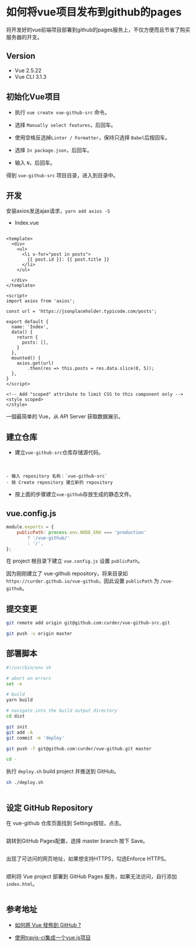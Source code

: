# 如何将vue项目发布到github的pages

将开发好的vue前端项目部署到github的pages服务上，不仅方便而且节省了购买服务器的开支。

## Version

- Vue 2.5.22
- Vue CLI 3.1.3

## 初始化Vue项目

* 执行 `vue create vue-github-src` 命令。

* 选择 `Manually select features`，后回车。

* 使用空格反选掉`Linter / Formatter`，保持只选择 `Babel`后按回车。

* 选择 `In package.json`，后回车。

* 输入 `N`，后回车。

得到 `vue-github-src` 项目目录，进入到目录中。

## 开发

安装axios发送ajax请求，`yarn add axios -S`

- Index.vue

```vue

<template>
  <div>
    <ul>
      <li v-for="post in posts">
        {{ post.id }}: {{ post.title }}
      </li>
    </ul>

  </div>
</template>

<script>
import axios from 'axios';

const url = 'https://jsonplaceholder.typicode.com/posts';

export default {
  name: 'Index',
  data() {
    return {
      posts: [],
    }
  },
  mounted() {
    axios.get(url)
        .then(res => this.posts = res.data.slice(0, 5));
  },
}
</script>

<!-- Add "scoped" attribute to limit CSS to this component only -->
<style scoped>
</style>
```

一個最简单的 Vue，从 API Server 获取数据展示。

## 建立仓库

* 建立`vue-github-src`仓库存储源代码。

<img :src="$withBase('/images/languages/vue/how-to-deployment-vue-project-to-github-pages/github-create-new-repository.png')" alt="">

<img :src="$withBase('/images/languages/vue/how-to-deployment-vue-project-to-github-pages/github-create-new-repository-write-info.png')" alt="">

    - 输入 repository 名称：`vue-github-src`
    - 按 Create repository 建立新的 repository

* 按上面的步骤建立`vue-github`存放生成的静态文件。

## vue.config.js

```javascript
module.exports = {
    publicPath: process.env.NODE_ENV === 'production'
        ? '/vue-github/'
        : '/',
};
```

在 project 根目录下建立 `vue.config.js` 设置 `publicPath`。

因为刚刚建立了 vue-github repository，将来目录如 `https://curder.github.io/vue-github`，因此设置 `publicPath` 为 `/vue-github`。

## 提交变更

```bash
git remote add origin git@github.com:curder/vue-github-src.git

git push -u origin master
```

## 部署脚本

```bash
#!/usr/bin/env sh

# abort on errors
set -e

# build
yarn build

# navigate into the build output directory
cd dist

git init
git add -A
git commit -m 'deploy'

git push -f git@github.com:curder/vue-github.git master

cd -
```

执行 `deploy.sh` build project 并推送到 GitHub。

```bash
sh ./deploy.sh
```

<img :src="$withBase('/images/languages/vue/how-to-deployment-vue-project-to-github-pages/run-deployer-bash-push-code-to-github.png')" alt="">

## 设定 GitHub Repository

在 vue-github 仓库页面找到 Settings按钮，点击。

<img :src="$withBase('/images/languages/vue/how-to-deployment-vue-project-to-github-pages/github-repository-setting-01.png')" alt="">

跳转到GitHub Pages配置，选择 master branch 按下 Save。

<img :src="$withBase('/images/languages/vue/how-to-deployment-vue-project-to-github-pages/github-repository-setting-02.png')" alt="">

出现了可访问的网页地址，如果想支持HTTPS，勾选Enforce HTTPS。

<img :src="$withBase('/images/languages/vue/how-to-deployment-vue-project-to-github-pages/github-repository-setting-03.png')" alt="">

顺利将 Vue project 部署到 GitHub Pages 服务，如果无法访问，自行添加`index.html`。

<img :src="$withBase('/images/languages/vue/how-to-deployment-vue-project-to-github-pages/github-repository-setting-04.png')" alt="">

## 参考地址

- [如何將 Vue 發佈到 GitHub ?](https://oomusou.io/vue/deployment/github/)

- [使用travis-ci集成一个vue.js项目](https://yimogit.github.io/2017/07/24/%E4%BD%BF%E7%94%A8travis-ci%E8%87%AA%E5%8A%A8%E9%83%A8%E7%BD%B2github%E4%B8%8A%E7%9A%84%E9%A1%B9%E7%9B%AE/)
